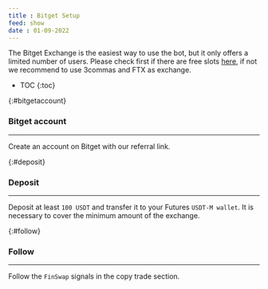 ```yaml
---
title : Bitget Setup
feed: show
date : 01-09-2022
---
```

 
The Bitget Exchange is the easiest way to use the bot, but it only offers a limited number of users. 
Please check first if there are free slots [here](https://www.bitget.com/en/copytrading/), if not we recommend to use 3commas and FTX as exchange.

* TOC
{:toc}

{:#bitgetaccount}
### Bitget account 
---
Create an account on Bitget with our referral link.

{:#deposit}
###  Deposit 
---
Deposit at least ```100 USDT``` and transfer it to your Futures ```USDT-M wallet```. It is necessary to cover the minimum amount of the exchange.

{:#follow}
###  Follow 
---
Follow the ```FinSwap``` signals in the copy trade section.
